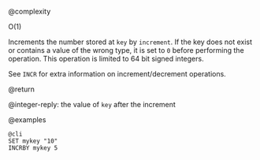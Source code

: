 @complexity

O(1)


Increments the number stored at `key` by `increment`.
If the key does not exist or contains a value of the wrong type, it is set to
`0` before performing the operation. This operation is limited to 64 bit signed
integers.

See `INCR` for extra information on increment/decrement operations.

@return

@integer-reply: the value of `key` after the increment

@examples

    @cli
    SET mykey "10"
    INCRBY mykey 5

